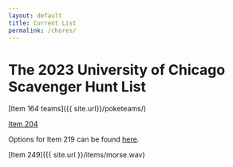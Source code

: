 ```yaml
---
layout: default
title: Current List
permalink: /chores/
---
```


# The 2023 University of Chicago Scavenger Hunt List

[Item 164 teams]({{ site.url}}/poketeams/)

[Item 204](https://bit.ly/tamsinimmersive)

Options for Item 219 can be found [here](https://docs.google.com/document/d/1ZteDwhz81TButMqZav6dUmX31XwZaqdMaF-E6XnRkX8/edit?usp=sharing).

[Item 249]({{ site.url }}/items/morse.wav)

<object data="../../assets/lists/2023.pdf" width="100%" height="600" type='application/pdf'></object>
